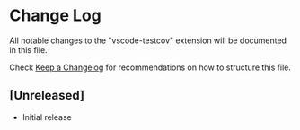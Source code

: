 # Change Log
All notable changes to the "vscode-testcov" extension will be documented in this file.

Check [Keep a Changelog](http://keepachangelog.com/) for recommendations on how to structure this file.

## [Unreleased]
- Initial release